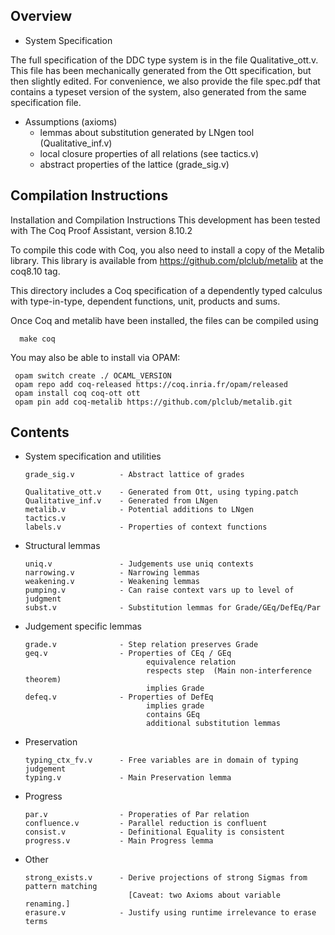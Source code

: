 Overview 
--------

* System Specification 

The full specification of the DDC type system is in the file
Qualitative_ott.v. This file has been mechanically generated from the Ott
specification, but then slightly edited. For convenience, we also provide the
file spec.pdf that contains a typeset version of the system, also generated
from the same specification file.

* Assumptions (axioms)
  - lemmas about substitution generated by LNgen tool (Qualitative_inf.v)
  - local closure properties of all relations (see tactics.v)
  - abstract properties of the lattice (grade_sig.v)
    

Compilation Instructions
-----------------------

Installation and Compilation Instructions
This development has been tested with The Coq Proof Assistant, version 8.10.2 

To compile this code with Coq, you also need to install a copy of the Metalib library. This library is available from https://github.com/plclub/metalib at the coq8.10 tag.

This directory includes a Coq specification of a dependently typed calculus with type-in-type, dependent functions, unit, products and sums.

Once Coq and metalib have been installed, the files can be compiled using

      make coq

You may also be able to install via OPAM:

     opam switch create ./ OCAML_VERSION
     opam repo add coq-released https://coq.inria.fr/opam/released
     opam install coq coq-ott ott
     opam pin add coq-metalib https://github.com/plclub/metalib.git


Contents
--------

* System specification and utilities

      grade_sig.v          - Abstract lattice of grades

      Qualitative_ott.v    - Generated from Ott, using typing.patch
      Qualitative_inf.v    - Generated from LNgen
      metalib.v            - Potential additions to LNgen
      tactics.v
      labels.v             - Properties of context functions

* Structural lemmas 

      uniq.v               - Judgements use uniq contexts
      narrowing.v          - Narrowing lemmas
      weakening.v          - Weakening lemmas
      pumping.v            - Can raise context vars up to level of judgment
      subst.v              - Substitution lemmas for Grade/GEq/DefEq/Par

* Judgement specific lemmas

      grade.v              - Step relation preserves Grade
      geq.v                - Properties of CEq / GEq 
                                 equivalence relation
                                 respects step  (Main non-interference theorem)
                                 implies Grade
      defeq.v              - Properties of DefEq
                                 implies grade
                                 contains GEq
                                 additional substitution lemmas

* Preservation

      typing_ctx_fv.v      - Free variables are in domain of typing judgement
      typing.v             - Main Preservation lemma

* Progress

      par.v                - Properaties of Par relation
      confluence.v         - Parallel reduction is confluent
      consist.v            - Definitional Equality is consistent
      progress.v           - Main Progress lemma

* Other

      strong_exists.v      - Derive projections of strong Sigmas from pattern matching
                             [Caveat: two Axioms about variable renaming.]
      erasure.v            - Justify using runtime irrelevance to erase terms




